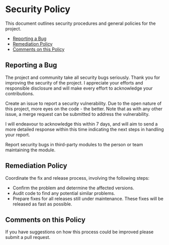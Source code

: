 # Security Policy

This document outlines security procedures and general policies for the
project.

* [Reporting a Bug](#reporting-a-bug)
* [Remediation Policy](#disclosure-policy)
* [Comments on this Policy](#comments-on-this-policy)

## Reporting a Bug

The project and community take all security bugs seriously.
Thank you for improving the security of the project. I appreciate your efforts and
responsible disclosure and will make every effort to acknowledge your
contributions.

Create an issue to report a security vulnerability. Due to the open nature
of this project, more eyes on the code - the better. Note that as with any
other issue, a merge request can be submitted to address the vulnerability.

I will endeavour to acknowledge this within 7 days, and will aim to send a
more detailed response within this time indicating the next steps in handling
your report.

Report security bugs in third-party modules to the person or team maintaining
the module.

## Remediation Policy

 Coordinate the fix and release process, involving the following steps:

* Confirm the problem and determine the affected versions.
* Audit code to find any potential similar problems.
* Prepare fixes for all releases still under maintenance. These fixes will be
	released as fast as possible.

## Comments on this Policy

If you have suggestions on how this process could be improved please submit a
pull request.
